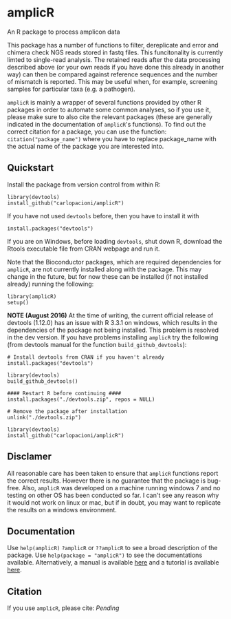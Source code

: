 # amplicR 
An R package to process amplicon data

This package has a number of functions to filter, dereplicate and error and 
chimera check NGS reads stored in fastq files. This funcitonality is currently
limted to single-read analysis. The retained reads after the data processing 
described above (or your own reads if you have done this already in another way) 
can then be compared against reference
sequences and the number of mismatch is reported. This may be useful when, for
example, screening samples for particular taxa (e.g. a pathogen).

`amplicR` is mainly a wrapper of several functions provided by other R packages 
in order to automate some common analyses, so if you use it, please make sure to
also cite the relevant packages (these are generally indicated in the 
documentation of `amplicR`'s functions). To find out the correct citation for a 
package, you can use the function: `citation("package_name")` where you have to 
replace package_name with the actual name of the package you are interested 
into.

## Quickstart 
Install the package from version control from within R: 
``` 
library(devtools) 
install_github("carlopacioni/amplicR") 
``` 
If you have not used `devtools` before, then you have to install it with  
```
install.packages("devtools") 
```
If you are on Windows, before loading `devtools`, shut down R, download the 
Rtools executable file from CRAN webpage and run it.  

Note that the Bioconductor packages, which are required dependencies for 
`amplicR`, are not currently installed along with the package. This may change 
in the future, but for now these can be installed (if not installed already) 
running the following:

```
library(amplicR)
setup()
```

**NOTE (August 2016)**
At the time of writing, the current official release of devtools (1.12.0) has an issue with R 3.3.1 on windows, which results in the dependencies of the package not being installed. This problem is resolved in the dev version. If you have problems installing `amplicR` try the following (from devtools manual for the function `build_github_devtools`):

```
# Install devtools from CRAN if you haven't already
install.packages("devtools")

library(devtools)
build_github_devtools()

#### Restart R before continuing ####
install.packages("./devtools.zip", repos = NULL)

# Remove the package after installation
unlink("./devtools.zip")

library(devtools)
install_github("carlopacioni/amplicR")

```

## Disclamer 
All reasonable care has been taken to ensure that `amplicR` functions report the 
correct results. However there is no guarantee that the package is bug-free. Also, 
`amplicR` was developed on a machine running windows 7 and no testing on other OS 
has been conducted so far. I can't see any reason why it would not work on linux 
or mac, but if in doubt, you may want to replicate the results on a windows 
environment.

## Documentation 
Use `help(amplicR)` `?amplicR` or `??amplicR` to see a broad 
description of the package. Use `help(package = "amplicR")` to see the 
documentations available.
Alternatively, a manual is available [here](https://www.researchgate.net/publication/307545309_amplicR_-_Manual)
and a tutorial is available [here](https://www.researchgate.net/publication/308204446_amplicR_-_tutorial?ev=prf_pub).

## Citation 
If you use `amplicR`, please cite: _Pending_
